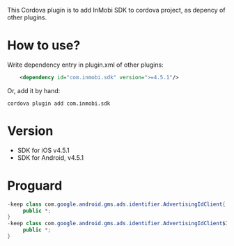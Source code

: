 
This Cordova plugin is to add InMobi SDK to cordova project, as depency of other plugins.

# How to use? #

Write dependency entry in plugin.xml of other plugins:

```xml
	<dependency id="com.inmobi.sdk" version=">=4.5.1"/>
```

Or, add it by hand:

    cordova plugin add com.inmobi.sdk
    
# Version #

* SDK for iOS v4.5.1
* SDK for Android, v4.5.1

# Proguard #

```java
-keep class com.google.android.gms.ads.identifier.AdvertisingIdClient{
     public *;
}
-keep class com.google.android.gms.ads.identifier.AdvertisingIdClient$Info{
     public *;
}
```

